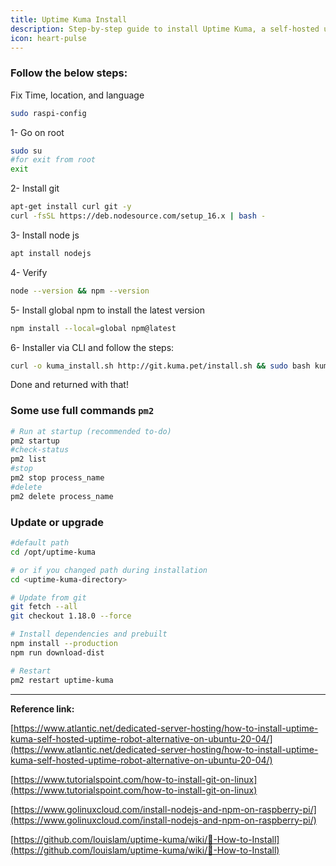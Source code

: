 ```yaml
---
title: Uptime Kuma Install
description: Step-by-step guide to install Uptime Kuma, a self-hosted uptime monitoring tool
icon: heart-pulse
---
```


### Follow the below steps:

Fix Time, location, and language

```bash
sudo raspi-config
```

1- Go on root

```bash
sudo su
#for exit from root
exit
```

2- Install git

```bash
apt-get install curl git -y
curl -fsSL https://deb.nodesource.com/setup_16.x | bash -
```

3- Install node js

```bash
apt install nodejs
```

4- Verify

```bash
node --version && npm --version
```

5- Install global npm to install the latest version

```bash
npm install --local=global npm@latest
```

6- Installer via CLI and follow the steps:

```bash
curl -o kuma_install.sh http://git.kuma.pet/install.sh && sudo bash kuma_install.sh
```

Done and returned with that!

### Some use full commands `pm2`

```bash
# Run at startup (recommended to-do)
pm2 startup
#check-status
pm2 list
#stop
pm2 stop process_name
#delete
pm2 delete process_name
```

### Update or upgrade

```bash
#default path
cd /opt/uptime-kuma

# or if you changed path during installation
cd <uptime-kuma-directory>

# Update from git
git fetch --all
git checkout 1.18.0 --force

# Install dependencies and prebuilt
npm install --production
npm run download-dist

# Restart
pm2 restart uptime-kuma
```

---

**Reference link:**

[https://www.atlantic.net/dedicated-server-hosting/how-to-install-uptime-kuma-self-hosted-uptime-robot-alternative-on-ubuntu-20-04/](https://www.atlantic.net/dedicated-server-hosting/how-to-install-uptime-kuma-self-hosted-uptime-robot-alternative-on-ubuntu-20-04/)

[https://www.tutorialspoint.com/how-to-install-git-on-linux](https://www.tutorialspoint.com/how-to-install-git-on-linux)

[https://www.golinuxcloud.com/install-nodejs-and-npm-on-raspberry-pi/](https://www.golinuxcloud.com/install-nodejs-and-npm-on-raspberry-pi/)

[https://github.com/louislam/uptime-kuma/wiki/🔧-How-to-Install](https://github.com/louislam/uptime-kuma/wiki/🔧-How-to-Install)
